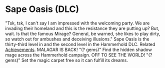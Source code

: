 # Sape Oasis (DLC)

"Tsk, tsk, I can't say I am impressed with the welcoming party. We are invading their homeland and this is the resistance they are putting up? But, wait. Is that the famous Mirage? General, be warned, she likes to play dirty, so watch out for ambushes and deceiving illusions."
Sape Oasis is the thirty-third level in and the second level in the Hammerhold DLC.
Related [Achievements](Achievements).
 MALAGAR IS BACK! "(? gems)" Find the hidden shadow mage across the Hammerhold campaign.
 OFF TO SEE THE WORLD! "(? gems)" Set the magic carpet free so it can fulfill its dreams.